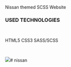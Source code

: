 Nissan themed SCSS Website

<h3>USED TECHNOLOGIES</h3>
<br>
<p>HTML5 CSS3 SASS/SCSS</p>
<br>

![](nissan.gif)# nissan
